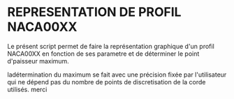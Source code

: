# REPRESENTATION DE PROFIL NACA00XX 
Le présent script permet de faire la représentation graphique d'un profil NACA00XX en fonction de ses parametre et de déterminer le point d'paisseur maximum. 

ladétermination du maximum se fait avec une précision fixée par l'utilisateur qui ne dépend pas du nombre de points de discretisation de la corde utilisés.
merci
